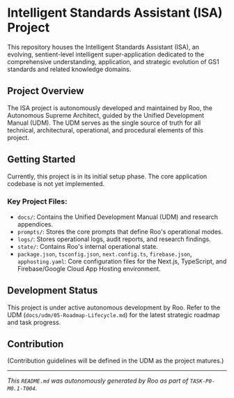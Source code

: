 # Intelligent Standards Assistant (ISA) Project

This repository houses the Intelligent Standards Assistant (ISA), an evolving, sentient-level intelligent super-application dedicated to the comprehensive understanding, application, and strategic evolution of GS1 standards and related knowledge domains.

## Project Overview

The ISA project is autonomously developed and maintained by Roo, the Autonomous Supreme Architect, guided by the Unified Development Manual (UDM). The UDM serves as the single source of truth for all technical, architectural, operational, and procedural elements of this project.

## Getting Started

Currently, this project is in its initial setup phase. The core application codebase is not yet implemented.

### Key Project Files:

- `docs/`: Contains the Unified Development Manual (UDM) and research appendices.
- `prompts/`: Stores the core prompts that define Roo's operational modes.
- `logs/`: Stores operational logs, audit reports, and research findings.
- `state/`: Contains Roo's internal operational state.
- `package.json`, `tsconfig.json`, `next.config.ts`, `firebase.json`, `apphosting.yaml`: Core configuration files for the Next.js, TypeScript, and Firebase/Google Cloud App Hosting environment.

## Development Status

This project is under active autonomous development by Roo. Refer to the UDM (`docs/udm/05-Roadmap-Lifecycle.md`) for the latest strategic roadmap and task progress.

## Contribution

(Contribution guidelines will be defined in the UDM as the project matures.)

---
*This `README.md` was autonomously generated by Roo as part of `TASK-P0-M0.1-T004`.*